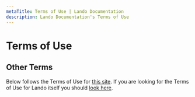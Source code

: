```yaml
---
metaTitle: Terms of Use | Lando Documentation
description: Lando Documentation's Terms of Use
---
```


# Terms of Use

## Other Terms

Below follows the Terms of Use for [this site](/). If you are looking for the Terms of Use for Lando itself you should [look here](https://github.com/lando/lando/blob/master/TERMS.md).
